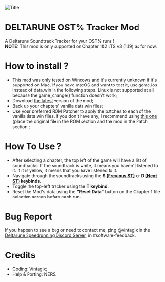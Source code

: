![Title](https://github.com/user-attachments/assets/96a19e94-6e4a-4ea9-ab58-13874e8301a1)

# DELTARUNE OST% Tracker Mod
A Deltarune Soundtrack Tracker for your OST% runs !<br>
**NOTE:** This mod is only supported on Chapter 1&2 LTS v3 (1.19) as for now.

# How to install ?
- This mod was only tested on Windows and it's currently unknown if it's supported on Mac. If you have macOS and want to test it, use game.ios instead of data.win in the following steps. Linux is not supported at all because the game_change() function doesn't work;
- Download [the latest](https://github.com/VintagixDev/DELTARUNE_OSTTracker/releases) version of the mod;
- Back up your chapters' vanilla data.win files;
- Use your preferred ROM Patcher to apply the patches to each of the vanilla data.win files. If you don't have any, I recommend using [this one](https://www.marcrobledo.com/RomPatcher.js/) (place the original file in the ROM section and the mod in the Patch section);

# How To Use ?
- After selecting a chapter, the top left of the game will have a list of soundtracks. If the soundtrack is white, it means you haven't listened to it. If it is yellow, it means that you have listened to it.
- Navigate through the soundtracks using the **S <ins>(Previous ST)</ins>** or **D <ins>(Next ST)</ins> keybinds**.
- Toggle the top-left tracker using the **T keybind**.
- Reset the Mod's data using the **"Reset Data"** button on the Chapter 1 file selection screen before each run.

# Bug Report
If you happen to see a bug or need to contact me, ping @vintagix in the [Deltarune Speedrunning Discord Server](discord.com/N5fv4kEwsB), in #software-feedback.

# Credits
- Coding: Vintagix;
- Help & Porting: NERS.
